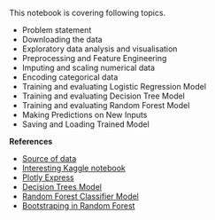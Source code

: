 
This notebook is covering following topics.
* Problem statement
* Downloading the data
* Exploratory data analysis and visualisation
* Preprocessing and Feature Engineering
* Imputing and scaling numerical data
* Encoding categorical data
* Training and evaluating Logistic Regression Model
* Training and evaluating Decision Tree Model
* Training and evaluating  Random Forest Model
* Making Predictions on New Inputs
* Saving and Loading Trained Model

**References**
- [Source of data](https://www.kaggle.com/jessemostipak/hotel-booking-demand)
- [Interesting Kaggle notebook](https://www.kaggle.com/cssaiyer94/booking-cancellation-prediction-draft)
- [Plotly Express](https://plotly.com/python/plotly-express/)
- [Decision Trees Model](https://scikit-learn.org/stable/modules/tree.html)
- [Random Forest Classifier Model](https://scikit-learn.org/stable/modules/generated/sklearn.ensemble.RandomForestClassifier.html)
- [Bootstraping in Random Forest](https://towardsdatascience.com/what-is-out-of-bag-oob-score-in-random-forest-a7fa23d710)




